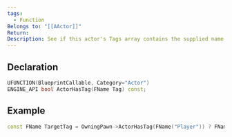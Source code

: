 ```yaml
---
tags:
  - Function
Belongs to: "[[AActor]]"
Return: 
Description: See if this actor's Tags array contains the supplied name tag
---
```


## Declaration

```cpp
UFUNCTION(BlueprintCallable, Category="Actor")  
ENGINE_API bool ActorHasTag(FName Tag) const;
```

## Example

```cpp
const FName TargetTag = OwningPawn->ActorHasTag(FName("Player")) ? FName("Enemy"): FName("Player");
```